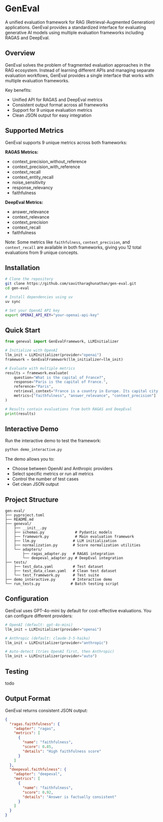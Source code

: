 # GenEval

A unified evaluation framework for RAG (Retrieval-Augmented Generation) applications. GenEval provides a standardized interface for evaluating generative AI models using multiple evaluation frameworks including RAGAS and DeepEval.

## Overview

GenEval solves the problem of fragmented evaluation approaches in the RAG ecosystem. Instead of learning different APIs and managing separate evaluation workflows, GenEval provides a single interface that works with multiple evaluation frameworks.

Key benefits:
- Unified API for RAGAS and DeepEval metrics
- Consistent output format across all frameworks
- Support for 9 unique evaluation metrics
- Clean JSON output for easy integration

## Supported Metrics

GenEval supports 9 unique metrics across both frameworks:

**RAGAS Metrics:**
- context_precision_without_reference
- context_precision_with_reference
- context_recall
- context_entity_recall
- noise_sensitivity
- response_relevancy
- faithfulness

**DeepEval Metrics:**
- answer_relevance
- context_relevance
- context_precision
- context_recall
- faithfulness

Note: Some metrics like `faithfulness`, `context_precision`, and `context_recall` are available in both frameworks, giving you 12 total evaluations from 9 unique concepts.

## Installation

```bash
# Clone the repository
git clone https://github.com/savitharaghunathan/gen-eval.git
cd gen-eval

# Install dependencies using uv
uv sync

# Set your OpenAI API key
export OPENAI_API_KEY="your-openai-api-key"
```

## Quick Start

```python
from geneval import GenEvalFramework, LLMInitializer

# Initialize with OpenAI
llm_init = LLMInitializer(provider="openai")
framework = GenEvalFramework(llm_initializer=llm_init)

# Evaluate with multiple metrics
results = framework.evaluate(
    question="What is the capital of France?",
    response="Paris is the capital of France.",
    reference="Paris",
    retrieval_context="France is a country in Europe. Its capital city is Paris.",
    metrics=["faithfulness", "answer_relevance", "context_precision"]
)

# Results contain evaluations from both RAGAS and DeepEval
print(results)
```

## Interactive Demo

Run the interactive demo to test the framework:

```bash
python demo_interactive.py
```

The demo allows you to:
- Choose between OpenAI and Anthropic providers
- Select specific metrics or run all metrics
- Control the number of test cases
- Get clean JSON output

## Project Structure

```
gen-eval/
├── pyproject.toml
├── README.md
├── geneval/
│   ├── __init__.py
│   ├── schemas.py              # Pydantic models
│   ├── framework.py            # Main evaluation framework
│   ├── llm.py                 # LLM initialization
│   ├── normalization.py       # Score normalization utilities
│   └── adapters/
│       ├── ragas_adapter.py   # RAGAS integration
│       └── deepeval_adapter.py # DeepEval integration
├── tests/
│   ├── test_data.yaml         # Test dataset
│   ├── test_data_clean.yaml   # Clean test dataset
│   └── test_framework.py      # Test suite
├── demo_interactive.py        # Interactive demo
└── run_tests.py              # Batch testing script
```

## Configuration

GenEval uses GPT-4o-mini by default for cost-effective evaluations. You can configure different providers:

```python
# OpenAI (default: gpt-4o-mini)
llm_init = LLMInitializer(provider="openai")

# Anthropic (default: claude-3-5-haiku)
llm_init = LLMInitializer(provider="anthropic")

# Auto-detect (tries OpenAI first, then Anthropic)
llm_init = LLMInitializer(provider="auto")
```

## Testing

todo

## Output Format

GenEval returns consistent JSON output:

```json
{
  "ragas.faithfulness": {
    "adapter": "ragas",
    "metrics": [
      {
        "name": "faithfulness",
        "score": 0.85,
        "details": "High faithfulness score"
      }
    ]
  },
  "deepeval.faithfulness": {
    "adapter": "deepeval", 
    "metrics": [
      {
        "name": "faithfulness",
        "score": 0.92,
        "details": "Answer is factually consistent"
      }
    ]
  }
}
```

